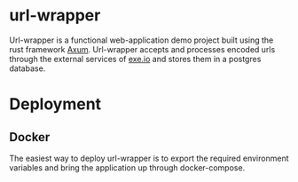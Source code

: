 # url-wrapper
Url-wrapper is a functional web-application demo project built using the rust framework [Axum](https://github.com/tokio-rs/axum/).
Url-wrapper accepts and processes encoded urls through the external services of [exe.io](exe.io) and stores them in a postgres database.

# Deployment
## Docker
The easiest way to deploy url-wrapper is to export the required environment variables and bring the application up through docker-compose.
